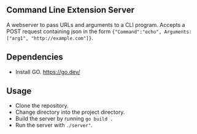 ## Command Line Extension Server

A webserver to pass URLs and arguments to a CLI program. Accepts a POST request containing json in the form `{"Command":"echo", Arguments: ["arg1", "http://example.com"]}`.

## Dependencies

- Install GO. https://go.dev/

## Usage

- Clone the repository.
- Change directory into the project directory.
- Build the server by running `go build .`
- Run the server with `./server"`.

